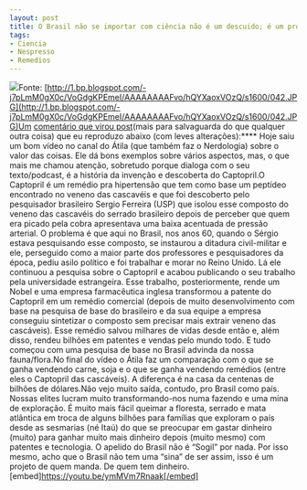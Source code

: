 ```yaml
---
layout: post
title: O Brasil não se importar com ciência não é um descuido; é um projeto.
tags:
- Ciencia
- Nespresso
- Remedios
---
```


![](https://cdn-images-1.medium.com/max/2560/1*GERf5A8D1GQa_18xKI80aA.jpeg)Fonte: 
[http://1.bp.blogspot.com/-j7pLmM0gX0c/VoGdgKPEmeI/AAAAAAAAFvo/hQYXaoxVOzQ/s1600/042.JPG](http://1.bp.blogspot.com/-j7pLmM0gX0c/VoGdgKPEmeI/AAAAAAAAFvo/hQYXaoxVOzQ/s1600/042.JPG)Um 
[comentário que virou post](https://manualdousuario.net/podcast/tecnocracia-23/#comments)(mais para salvaguarda do que qualquer outra coisa) que eu reproduzo abaixo (com leves alterações):****
Hoje saiu um bom vídeo no canal do Átila (que também faz o Nerdologia) sobre o valor das coisas. Ele dá bons exemplos sobre vários aspectos, mas, o que mais me chamou atenção, sobretudo porque dialoga com o seu texto/podcast, é a história da invenção e descoberta do Captopril.O Captopril é um remédio pra hipertensão que tem como base um peptídeo encontrado no veneno das cascavéis e que foi descoberto pelo pesquisador brasileiro Sergio Ferreira (USP) que isolou esse composto do veneno das cascavéis do serrado brasileiro depois de perceber que quem era picado pela cobra apresentava uma baixa acentuada de pressão arterial. O problema é que aqui no Brasil, nos anos 60, quando o Sérgio estava pesquisando esse composto, se instaurou a ditadura civil-militar e ele, perseguido como a maior parte dos professores e pesquisadores da época, pediu asilo político e foi trabalhar e morar no Reino Unido. Lá ele continuou a pesquisa sobre o Captopril e acabou publicando o seu trabalho pela universidade estrangeira. Esse trabalho, posteriormente, rende um Nobel e uma empresa farmacêutica inglesa transformou a patente do Captopril em um remédio comercial (depois de muito desenvolvimento com base na pesquisa de base do brasileiro e da sua equipe a empresa conseguiu sintetizar o composto sem precisar mais extrair veneno das cascáveis). Esse remédio salvou milhares de vidas desde então e, além disso, rendeu bilhões em patentes e vendas pelo mundo todo. E tudo começou com uma pesquisa de base no Brasil advinda da nossa fauna/flora.No final do vídeo o Átila faz um comparação com o que se ganha vendendo carne, soja e o que se ganha vendendo remédios (entre eles o Captopril das cascáveis). A diferença é na casa da centenas de bilhões de dólares.Não vejo muito saída, contudo, pro Brasil como país. Nossas elites lucram muito transformando-nos numa fazendo e uma mina de exploração. É muito mais fácil queimar a floresta, serrado e mata atlântica em troca de alguns bilhões para famílias que exploram o país desde as sesmarias (né Itaú) do que se preocupar em gastar dinheiro (muito) para ganhar muito mais dinheiro depois (muito mesmo) com patentes e tecnologia. O apelido do Brasil não é “Sogil” por nada. Por isso mesmo, acho que o Brasil não tem uma “sina” de ser assim, isso é um projeto de quem manda. De quem tem dinheiro.[embed]https://youtu.be/ymMVm7Rnaak[/embed]
